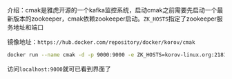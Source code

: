  介绍：cmak是雅虎开源的一个kafka监控系统，启动cmak之前需要先启动一个最新版本的zookeeper，cmak依赖zookeeper启动。`ZK_HOSTS`指定了zookeeper服务地址和端口

镜像地址：`https://hub.docker.com/repository/docker/korov/cmak`

```bash
docker run --name cmak -d -p 9000:9000 -e ZK_HOSTS=korov-linux.org:2181 korov/cmak:3.0.0.5
```

访问`localhost:9000`就可已看到界面了
